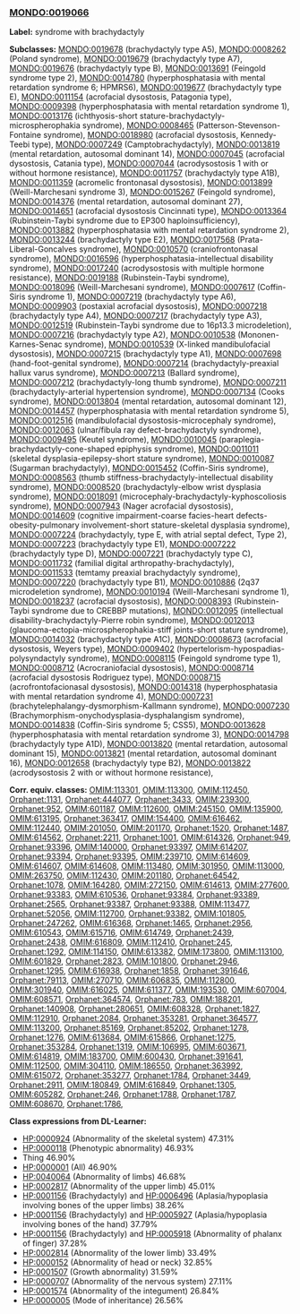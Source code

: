 
### [MONDO:0019066](http://purl.obolibrary.org/obo/MONDO_0019066)
**Label:** syndrome with brachydactyly

**Subclasses:** [MONDO:0019678](http://purl.obolibrary.org/obo/MONDO_0019678) (brachydactyly type A5), [MONDO:0008262](http://purl.obolibrary.org/obo/MONDO_0008262) (Poland syndrome), [MONDO:0019679](http://purl.obolibrary.org/obo/MONDO_0019679) (brachydactyly type A7), [MONDO:0019676](http://purl.obolibrary.org/obo/MONDO_0019676) (brachydactyly type B), [MONDO:0013691](http://purl.obolibrary.org/obo/MONDO_0013691) (Feingold syndrome type 2), [MONDO:0014780](http://purl.obolibrary.org/obo/MONDO_0014780) (hyperphosphatasia with mental retardation syndrome 6; HPMRS6), [MONDO:0019677](http://purl.obolibrary.org/obo/MONDO_0019677) (brachydactyly type E), [MONDO:0011154](http://purl.obolibrary.org/obo/MONDO_0011154) (acrofacial dysostosis, Patagonia type), [MONDO:0009398](http://purl.obolibrary.org/obo/MONDO_0009398) (hyperphosphatasia with mental retardation syndrome 1), [MONDO:0013176](http://purl.obolibrary.org/obo/MONDO_0013176) (ichthyosis-short stature-brachydactyly-microspherophakia syndrome), [MONDO:0008465](http://purl.obolibrary.org/obo/MONDO_0008465) (Patterson-Stevenson-Fontaine syndrome), [MONDO:0018980](http://purl.obolibrary.org/obo/MONDO_0018980) (acrofacial dysostosis, Kennedy-Teebi type), [MONDO:0007249](http://purl.obolibrary.org/obo/MONDO_0007249) (Camptobrachydactyly), [MONDO:0013819](http://purl.obolibrary.org/obo/MONDO_0013819) (mental retardation, autosomal dominant 14), [MONDO:0007045](http://purl.obolibrary.org/obo/MONDO_0007045) (acrofacial dysostosis, Catania type), [MONDO:0007044](http://purl.obolibrary.org/obo/MONDO_0007044) (acrodysostosis 1 with or without hormone resistance), [MONDO:0011757](http://purl.obolibrary.org/obo/MONDO_0011757) (brachydactyly type A1B), [MONDO:0011359](http://purl.obolibrary.org/obo/MONDO_0011359) (acromelic frontonasal dysostosis), [MONDO:0013899](http://purl.obolibrary.org/obo/MONDO_0013899) (Weill-Marchesani syndrome 3), [MONDO:0015267](http://purl.obolibrary.org/obo/MONDO_0015267) (Feingold syndrome), [MONDO:0014376](http://purl.obolibrary.org/obo/MONDO_0014376) (mental retardation, autosomal dominant 27), [MONDO:0014651](http://purl.obolibrary.org/obo/MONDO_0014651) (acrofacial dysostosis Cincinnati type), [MONDO:0013364](http://purl.obolibrary.org/obo/MONDO_0013364) (Rubinstein-Taybi syndrome due to EP300 haploinsufficiency), [MONDO:0013882](http://purl.obolibrary.org/obo/MONDO_0013882) (hyperphosphatasia with mental retardation syndrome 2), [MONDO:0013244](http://purl.obolibrary.org/obo/MONDO_0013244) (brachydactyly type E2), [MONDO:0017568](http://purl.obolibrary.org/obo/MONDO_0017568) (Prata-Liberal-Goncalves syndrome), [MONDO:0010570](http://purl.obolibrary.org/obo/MONDO_0010570) (craniofrontonasal syndrome), [MONDO:0016596](http://purl.obolibrary.org/obo/MONDO_0016596) (hyperphosphatasia-intellectual disability syndrome), [MONDO:0017240](http://purl.obolibrary.org/obo/MONDO_0017240) (acrodysostosis with multiple hormone resistance), [MONDO:0019188](http://purl.obolibrary.org/obo/MONDO_0019188) (Rubinstein-Taybi syndrome), [MONDO:0018096](http://purl.obolibrary.org/obo/MONDO_0018096) (Weill-Marchesani syndrome), [MONDO:0007617](http://purl.obolibrary.org/obo/MONDO_0007617) (Coffin-Siris syndrome 1), [MONDO:0007219](http://purl.obolibrary.org/obo/MONDO_0007219) (brachydactyly type A6), [MONDO:0009903](http://purl.obolibrary.org/obo/MONDO_0009903) (postaxial acrofacial dysostosis), [MONDO:0007218](http://purl.obolibrary.org/obo/MONDO_0007218) (brachydactyly type A4), [MONDO:0007217](http://purl.obolibrary.org/obo/MONDO_0007217) (brachydactyly type A3), [MONDO:0012519](http://purl.obolibrary.org/obo/MONDO_0012519) (Rubinstein-Taybi syndrome due to 16p13.3 microdeletion), [MONDO:0007216](http://purl.obolibrary.org/obo/MONDO_0007216) (brachydactyly type A2), [MONDO:0010538](http://purl.obolibrary.org/obo/MONDO_0010538) (Mononen-Karnes-Senac syndrome), [MONDO:0010539](http://purl.obolibrary.org/obo/MONDO_0010539) (X-linked mandibulofacial dysostosis), [MONDO:0007215](http://purl.obolibrary.org/obo/MONDO_0007215) (brachydactyly type A1), [MONDO:0007698](http://purl.obolibrary.org/obo/MONDO_0007698) (hand-foot-genital syndrome), [MONDO:0007214](http://purl.obolibrary.org/obo/MONDO_0007214) (brachydactyly-preaxial hallux varus syndrome), [MONDO:0007213](http://purl.obolibrary.org/obo/MONDO_0007213) (Ballard syndrome), [MONDO:0007212](http://purl.obolibrary.org/obo/MONDO_0007212) (brachydactyly-long thumb syndrome), [MONDO:0007211](http://purl.obolibrary.org/obo/MONDO_0007211) (brachydactyly-arterial hypertension syndrome), [MONDO:0007134](http://purl.obolibrary.org/obo/MONDO_0007134) (Cooks syndrome), [MONDO:0013804](http://purl.obolibrary.org/obo/MONDO_0013804) (mental retardation, autosomal dominant 12), [MONDO:0014457](http://purl.obolibrary.org/obo/MONDO_0014457) (hyperphosphatasia with mental retardation syndrome 5), [MONDO:0012516](http://purl.obolibrary.org/obo/MONDO_0012516) (mandibulofacial dysostosis-microcephaly syndrome), [MONDO:0012063](http://purl.obolibrary.org/obo/MONDO_0012063) (ulnar/fibula ray defect-brachydactyly syndrome), [MONDO:0009495](http://purl.obolibrary.org/obo/MONDO_0009495) (Keutel syndrome), [MONDO:0010045](http://purl.obolibrary.org/obo/MONDO_0010045) (paraplegia-brachydactyly-cone-shaped epiphysis syndrome), [MONDO:0011011](http://purl.obolibrary.org/obo/MONDO_0011011) (skeletal dysplasia-epilepsy-short stature syndrome), [MONDO:0010087](http://purl.obolibrary.org/obo/MONDO_0010087) (Sugarman brachydactyly), [MONDO:0015452](http://purl.obolibrary.org/obo/MONDO_0015452) (Coffin-Siris syndrome), [MONDO:0008563](http://purl.obolibrary.org/obo/MONDO_0008563) (thumb stiffness-brachydactyly-intellectual disability syndrome), [MONDO:0008520](http://purl.obolibrary.org/obo/MONDO_0008520) (brachydactyly-elbow wrist dysplasia syndrome), [MONDO:0018091](http://purl.obolibrary.org/obo/MONDO_0018091) (microcephaly-brachydactyly-kyphoscoliosis syndrome), [MONDO:0007943](http://purl.obolibrary.org/obo/MONDO_0007943) (Nager acrofacial dysostosis), [MONDO:0014609](http://purl.obolibrary.org/obo/MONDO_0014609) (cognitive impairment-coarse facies-heart defects-obesity-pulmonary involvement-short stature-skeletal dysplasia syndrome), [MONDO:0007224](http://purl.obolibrary.org/obo/MONDO_0007224) (brachydactyly, type E, with atrial septal defect, Type 2), [MONDO:0007223](http://purl.obolibrary.org/obo/MONDO_0007223) (brachydactyly type E1), [MONDO:0007222](http://purl.obolibrary.org/obo/MONDO_0007222) (brachydactyly type D), [MONDO:0007221](http://purl.obolibrary.org/obo/MONDO_0007221) (brachydactyly type C), [MONDO:0011732](http://purl.obolibrary.org/obo/MONDO_0011732) (familial digital arthropathy-brachydactyly), [MONDO:0011533](http://purl.obolibrary.org/obo/MONDO_0011533) (temtamy preaxial brachydactyly syndrome), [MONDO:0007220](http://purl.obolibrary.org/obo/MONDO_0007220) (brachydactyly type B1), [MONDO:0010886](http://purl.obolibrary.org/obo/MONDO_0010886) (2q37 microdeletion syndrome), [MONDO:0010194](http://purl.obolibrary.org/obo/MONDO_0010194) (Weill-Marchesani syndrome 1), [MONDO:0018237](http://purl.obolibrary.org/obo/MONDO_0018237) (acrofacial dysostosis), [MONDO:0008393](http://purl.obolibrary.org/obo/MONDO_0008393) (Rubinstein-Taybi syndrome due to CREBBP mutations), [MONDO:0012095](http://purl.obolibrary.org/obo/MONDO_0012095) (intellectual disability-brachydactyly-Pierre robin syndrome), [MONDO:0012013](http://purl.obolibrary.org/obo/MONDO_0012013) (glaucoma-ectopia-microspherophakia-stiff joints-short stature syndrome), [MONDO:0014032](http://purl.obolibrary.org/obo/MONDO_0014032) (brachydactyly type A1C), [MONDO:0008673](http://purl.obolibrary.org/obo/MONDO_0008673) (acrofacial dysostosis, Weyers type), [MONDO:0009402](http://purl.obolibrary.org/obo/MONDO_0009402) (hypertelorism-hypospadias-polysyndactyly syndrome), [MONDO:0008115](http://purl.obolibrary.org/obo/MONDO_0008115) (Feingold syndrome type 1), [MONDO:0008712](http://purl.obolibrary.org/obo/MONDO_0008712) (Acrocraniofacial dysostosis), [MONDO:0008714](http://purl.obolibrary.org/obo/MONDO_0008714) (acrofacial dysostosis Rodriguez type), [MONDO:0008715](http://purl.obolibrary.org/obo/MONDO_0008715) (acrofrontofacionasal dysostosis), [MONDO:0014318](http://purl.obolibrary.org/obo/MONDO_0014318) (hyperphosphatasia with mental retardation syndrome 4), [MONDO:0007231](http://purl.obolibrary.org/obo/MONDO_0007231) (brachytelephalangy-dysmorphism-Kallmann syndrome), [MONDO:0007230](http://purl.obolibrary.org/obo/MONDO_0007230) (Brachymorphism-onychodysplasia-dysphalangism syndrome), [MONDO:0014838](http://purl.obolibrary.org/obo/MONDO_0014838) (Coffin-Siris syndrome 5; CSS5), [MONDO:0013628](http://purl.obolibrary.org/obo/MONDO_0013628) (hyperphosphatasia with mental retardation syndrome 3), [MONDO:0014798](http://purl.obolibrary.org/obo/MONDO_0014798) (brachydactyly type A1D), [MONDO:0013820](http://purl.obolibrary.org/obo/MONDO_0013820) (mental retardation, autosomal dominant 15), [MONDO:0013821](http://purl.obolibrary.org/obo/MONDO_0013821) (mental retardation, autosomal dominant 16), [MONDO:0012658](http://purl.obolibrary.org/obo/MONDO_0012658) (brachydactyly type B2), [MONDO:0013822](http://purl.obolibrary.org/obo/MONDO_0013822) (acrodysostosis 2 with or without hormone resistance), 

**Corr. equiv. classes:** [OMIM:113301](http://purl.obolibrary.org/obo/OMIM_113301), [OMIM:113300](http://purl.obolibrary.org/obo/OMIM_113300), [OMIM:112450](http://purl.obolibrary.org/obo/OMIM_112450), [Orphanet:1131](http://www.orpha.net/ORDO/Orphanet_1131), [Orphanet:444077](http://www.orpha.net/ORDO/Orphanet_444077), [Orphanet:3433](http://www.orpha.net/ORDO/Orphanet_3433), [OMIM:239300](http://purl.obolibrary.org/obo/OMIM_239300), [Orphanet:952](http://www.orpha.net/ORDO/Orphanet_952), [OMIM:601187](http://purl.obolibrary.org/obo/OMIM_601187), [OMIM:112600](http://purl.obolibrary.org/obo/OMIM_112600), [OMIM:245150](http://purl.obolibrary.org/obo/OMIM_245150), [OMIM:135900](http://purl.obolibrary.org/obo/OMIM_135900), [OMIM:613195](http://purl.obolibrary.org/obo/OMIM_613195), [Orphanet:363417](http://www.orpha.net/ORDO/Orphanet_363417), [OMIM:154400](http://purl.obolibrary.org/obo/OMIM_154400), [OMIM:616462](http://purl.obolibrary.org/obo/OMIM_616462), [OMIM:112440](http://purl.obolibrary.org/obo/OMIM_112440), [OMIM:201050](http://purl.obolibrary.org/obo/OMIM_201050), [OMIM:201170](http://purl.obolibrary.org/obo/OMIM_201170), [Orphanet:1520](http://www.orpha.net/ORDO/Orphanet_1520), [Orphanet:1487](http://www.orpha.net/ORDO/Orphanet_1487), [OMIM:614562](http://purl.obolibrary.org/obo/OMIM_614562), [Orphanet:2211](http://www.orpha.net/ORDO/Orphanet_2211), [Orphanet:1001](http://www.orpha.net/ORDO/Orphanet_1001), [OMIM:614326](http://purl.obolibrary.org/obo/OMIM_614326), [Orphanet:949](http://www.orpha.net/ORDO/Orphanet_949), [Orphanet:93396](http://www.orpha.net/ORDO/Orphanet_93396), [OMIM:140000](http://purl.obolibrary.org/obo/OMIM_140000), [Orphanet:93397](http://www.orpha.net/ORDO/Orphanet_93397), [OMIM:614207](http://purl.obolibrary.org/obo/OMIM_614207), [Orphanet:93394](http://www.orpha.net/ORDO/Orphanet_93394), [Orphanet:93395](http://www.orpha.net/ORDO/Orphanet_93395), [OMIM:239710](http://purl.obolibrary.org/obo/OMIM_239710), [OMIM:614609](http://purl.obolibrary.org/obo/OMIM_614609), [OMIM:614607](http://purl.obolibrary.org/obo/OMIM_614607), [OMIM:614608](http://purl.obolibrary.org/obo/OMIM_614608), [OMIM:113480](http://purl.obolibrary.org/obo/OMIM_113480), [OMIM:301950](http://purl.obolibrary.org/obo/OMIM_301950), [OMIM:113000](http://purl.obolibrary.org/obo/OMIM_113000), [OMIM:263750](http://purl.obolibrary.org/obo/OMIM_263750), [OMIM:112430](http://purl.obolibrary.org/obo/OMIM_112430), [OMIM:201180](http://purl.obolibrary.org/obo/OMIM_201180), [Orphanet:64542](http://www.orpha.net/ORDO/Orphanet_64542), [Orphanet:1078](http://www.orpha.net/ORDO/Orphanet_1078), [OMIM:164280](http://purl.obolibrary.org/obo/OMIM_164280), [OMIM:272150](http://purl.obolibrary.org/obo/OMIM_272150), [OMIM:614613](http://purl.obolibrary.org/obo/OMIM_614613), [OMIM:277600](http://purl.obolibrary.org/obo/OMIM_277600), [Orphanet:93383](http://www.orpha.net/ORDO/Orphanet_93383), [OMIM:610536](http://purl.obolibrary.org/obo/OMIM_610536), [Orphanet:93384](http://www.orpha.net/ORDO/Orphanet_93384), [Orphanet:93389](http://www.orpha.net/ORDO/Orphanet_93389), [Orphanet:2565](http://www.orpha.net/ORDO/Orphanet_2565), [Orphanet:93387](http://www.orpha.net/ORDO/Orphanet_93387), [Orphanet:93388](http://www.orpha.net/ORDO/Orphanet_93388), [OMIM:113477](http://purl.obolibrary.org/obo/OMIM_113477), [Orphanet:52056](http://www.orpha.net/ORDO/Orphanet_52056), [OMIM:112700](http://purl.obolibrary.org/obo/OMIM_112700), [Orphanet:93382](http://www.orpha.net/ORDO/Orphanet_93382), [OMIM:101805](http://purl.obolibrary.org/obo/OMIM_101805), [Orphanet:247262](http://www.orpha.net/ORDO/Orphanet_247262), [OMIM:616368](http://purl.obolibrary.org/obo/OMIM_616368), [Orphanet:1465](http://www.orpha.net/ORDO/Orphanet_1465), [Orphanet:2956](http://www.orpha.net/ORDO/Orphanet_2956), [OMIM:610543](http://purl.obolibrary.org/obo/OMIM_610543), [OMIM:615716](http://purl.obolibrary.org/obo/OMIM_615716), [OMIM:614749](http://purl.obolibrary.org/obo/OMIM_614749), [Orphanet:2439](http://www.orpha.net/ORDO/Orphanet_2439), [Orphanet:2438](http://www.orpha.net/ORDO/Orphanet_2438), [OMIM:616809](http://purl.obolibrary.org/obo/OMIM_616809), [OMIM:112410](http://purl.obolibrary.org/obo/OMIM_112410), [Orphanet:245](http://www.orpha.net/ORDO/Orphanet_245), [Orphanet:1292](http://www.orpha.net/ORDO/Orphanet_1292), [OMIM:114150](http://purl.obolibrary.org/obo/OMIM_114150), [OMIM:613382](http://purl.obolibrary.org/obo/OMIM_613382), [OMIM:173800](http://purl.obolibrary.org/obo/OMIM_173800), [OMIM:113100](http://purl.obolibrary.org/obo/OMIM_113100), [OMIM:601829](http://purl.obolibrary.org/obo/OMIM_601829), [Orphanet:2823](http://www.orpha.net/ORDO/Orphanet_2823), [OMIM:101800](http://purl.obolibrary.org/obo/OMIM_101800), [Orphanet:2946](http://www.orpha.net/ORDO/Orphanet_2946), [Orphanet:1295](http://www.orpha.net/ORDO/Orphanet_1295), [OMIM:616938](http://purl.obolibrary.org/obo/OMIM_616938), [Orphanet:1858](http://www.orpha.net/ORDO/Orphanet_1858), [Orphanet:391646](http://www.orpha.net/ORDO/Orphanet_391646), [Orphanet:79113](http://www.orpha.net/ORDO/Orphanet_79113), [OMIM:270710](http://purl.obolibrary.org/obo/OMIM_270710), [OMIM:606835](http://purl.obolibrary.org/obo/OMIM_606835), [OMIM:112800](http://purl.obolibrary.org/obo/OMIM_112800), [OMIM:301940](http://purl.obolibrary.org/obo/OMIM_301940), [OMIM:616025](http://purl.obolibrary.org/obo/OMIM_616025), [OMIM:611377](http://purl.obolibrary.org/obo/OMIM_611377), [OMIM:193530](http://purl.obolibrary.org/obo/OMIM_193530), [OMIM:607004](http://purl.obolibrary.org/obo/OMIM_607004), [OMIM:608571](http://purl.obolibrary.org/obo/OMIM_608571), [Orphanet:364574](http://www.orpha.net/ORDO/Orphanet_364574), [Orphanet:783](http://www.orpha.net/ORDO/Orphanet_783), [OMIM:188201](http://purl.obolibrary.org/obo/OMIM_188201), [Orphanet:140908](http://www.orpha.net/ORDO/Orphanet_140908), [Orphanet:280651](http://www.orpha.net/ORDO/Orphanet_280651), [OMIM:608328](http://purl.obolibrary.org/obo/OMIM_608328), [Orphanet:1827](http://www.orpha.net/ORDO/Orphanet_1827), [OMIM:112910](http://purl.obolibrary.org/obo/OMIM_112910), [Orphanet:2084](http://www.orpha.net/ORDO/Orphanet_2084), [Orphanet:353281](http://www.orpha.net/ORDO/Orphanet_353281), [Orphanet:364577](http://www.orpha.net/ORDO/Orphanet_364577), [OMIM:113200](http://purl.obolibrary.org/obo/OMIM_113200), [Orphanet:85169](http://www.orpha.net/ORDO/Orphanet_85169), [Orphanet:85202](http://www.orpha.net/ORDO/Orphanet_85202), [Orphanet:1278](http://www.orpha.net/ORDO/Orphanet_1278), [Orphanet:1276](http://www.orpha.net/ORDO/Orphanet_1276), [OMIM:613684](http://purl.obolibrary.org/obo/OMIM_613684), [OMIM:615866](http://purl.obolibrary.org/obo/OMIM_615866), [Orphanet:1275](http://www.orpha.net/ORDO/Orphanet_1275), [Orphanet:353284](http://www.orpha.net/ORDO/Orphanet_353284), [Orphanet:1319](http://www.orpha.net/ORDO/Orphanet_1319), [OMIM:106995](http://purl.obolibrary.org/obo/OMIM_106995), [OMIM:603671](http://purl.obolibrary.org/obo/OMIM_603671), [OMIM:614819](http://purl.obolibrary.org/obo/OMIM_614819), [OMIM:183700](http://purl.obolibrary.org/obo/OMIM_183700), [OMIM:600430](http://purl.obolibrary.org/obo/OMIM_600430), [Orphanet:391641](http://www.orpha.net/ORDO/Orphanet_391641), [OMIM:112500](http://purl.obolibrary.org/obo/OMIM_112500), [OMIM:304110](http://purl.obolibrary.org/obo/OMIM_304110), [OMIM:186550](http://purl.obolibrary.org/obo/OMIM_186550), [Orphanet:363992](http://www.orpha.net/ORDO/Orphanet_363992), [OMIM:615072](http://purl.obolibrary.org/obo/OMIM_615072), [Orphanet:353277](http://www.orpha.net/ORDO/Orphanet_353277), [Orphanet:1784](http://www.orpha.net/ORDO/Orphanet_1784), [Orphanet:3449](http://www.orpha.net/ORDO/Orphanet_3449), [Orphanet:2911](http://www.orpha.net/ORDO/Orphanet_2911), [OMIM:180849](http://purl.obolibrary.org/obo/OMIM_180849), [OMIM:616849](http://purl.obolibrary.org/obo/OMIM_616849), [Orphanet:1305](http://www.orpha.net/ORDO/Orphanet_1305), [OMIM:605282](http://purl.obolibrary.org/obo/OMIM_605282), [Orphanet:246](http://www.orpha.net/ORDO/Orphanet_246), [Orphanet:1788](http://www.orpha.net/ORDO/Orphanet_1788), [Orphanet:1787](http://www.orpha.net/ORDO/Orphanet_1787), [OMIM:608670](http://purl.obolibrary.org/obo/OMIM_608670), [Orphanet:1786](http://www.orpha.net/ORDO/Orphanet_1786), 

**Class expressions from DL-Learner:**

- [HP:0000924](http://purl.obolibrary.org/obo/HP_0000924) (Abnormality of the skeletal system) 47.31%
- [HP:0000118](http://purl.obolibrary.org/obo/HP_0000118) (Phenotypic abnormality) 46.93%
- Thing 46.90%
- [HP:0000001](http://purl.obolibrary.org/obo/HP_0000001) (All) 46.90%
- [HP:0040064](http://purl.obolibrary.org/obo/HP_0040064) (Abnormality of limbs) 46.68%
- [HP:0002817](http://purl.obolibrary.org/obo/HP_0002817) (Abnormality of the upper limb) 45.01%
- [HP:0001156](http://purl.obolibrary.org/obo/HP_0001156) (Brachydactyly) and [HP:0006496](http://purl.obolibrary.org/obo/HP_0006496) (Aplasia/hypoplasia involving bones of the upper limbs) 38.26%
- [HP:0001156](http://purl.obolibrary.org/obo/HP_0001156) (Brachydactyly) and [HP:0005927](http://purl.obolibrary.org/obo/HP_0005927) (Aplasia/hypoplasia involving bones of the hand) 37.79%
- [HP:0001156](http://purl.obolibrary.org/obo/HP_0001156) (Brachydactyly) and [HP:0005918](http://purl.obolibrary.org/obo/HP_0005918) (Abnormality of phalanx of finger) 37.28%
- [HP:0002814](http://purl.obolibrary.org/obo/HP_0002814) (Abnormality of the lower limb) 33.49%
- [HP:0000152](http://purl.obolibrary.org/obo/HP_0000152) (Abnormality of head or neck) 32.85%
- [HP:0001507](http://purl.obolibrary.org/obo/HP_0001507) (Growth abnormality) 31.59%
- [HP:0000707](http://purl.obolibrary.org/obo/HP_0000707) (Abnormality of the nervous system) 27.11%
- [HP:0001574](http://purl.obolibrary.org/obo/HP_0001574) (Abnormality of the integument) 26.84%
- [HP:0000005](http://purl.obolibrary.org/obo/HP_0000005) (Mode of inheritance) 26.56%


